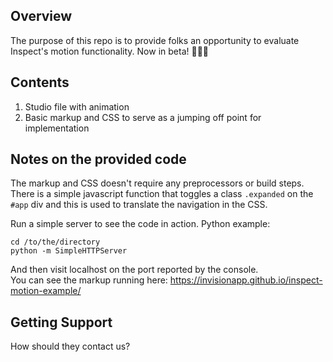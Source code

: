 
## Overview
The purpose of this repo is to provide folks an opportunity to evaluate Inspect's motion functionality. Now in beta! 🎉🎉🎉

## Contents
1. Studio file with animation
2. Basic markup and CSS to serve as a jumping off point for implementation

## Notes on the provided code
The markup and CSS doesn't require any preprocessors or build steps. There is a simple javascript function that
toggles a class `.expanded` on the `#app` div and this is used to translate the navigation in the CSS.

Run a simple server to see the code in action. Python example:
```
cd /to/the/directory
python -m SimpleHTTPServer
```
And then visit localhost on the port reported by the console.<br />
You can see the markup running here: https://invisionapp.github.io/inspect-motion-example/


## Getting Support
How should they contact us?
